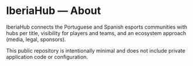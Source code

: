 # IberiaHub — About

IberiaHub connects the Portuguese and Spanish esports communities with hubs per title, visibility for players and teams, and an ecosystem approach (media, legal, sponsors).

This public repository is intentionally minimal and does not include private application code or configuration.

